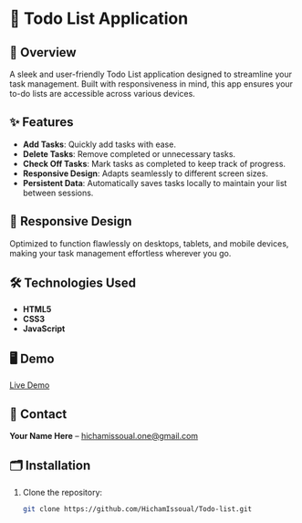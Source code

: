 # 📝 Todo List Application

## 🚀 Overview

A sleek and user-friendly Todo List application designed to streamline your task management. Built with responsiveness in mind, this app ensures your to-do lists are accessible across various devices.

## ✨ Features

- **Add Tasks**: Quickly add tasks with ease.
- **Delete Tasks**: Remove completed or unnecessary tasks.
- **Check Off Tasks**: Mark tasks as completed to keep track of progress.
- **Responsive Design**: Adapts seamlessly to different screen sizes.
- **Persistent Data**: Automatically saves tasks locally to maintain your list between sessions.

## 📱 Responsive Design

Optimized to function flawlessly on desktops, tablets, and mobile devices, making your task management effortless wherever you go.

## 🛠️ Technologies Used

- **HTML5**
- **CSS3**
- **JavaScript**

## 🖥️ Demo

[Live Demo](#)

## 📧 Contact

**Your Name Here** – [hichamissoual.one@gmail.com](mailto:hichamissoual.one@gmail.com)

## 🗂️ Installation

1. Clone the repository:
   ```bash
   git clone https://github.com/HichamIssoual/Todo-list.git
   ```
